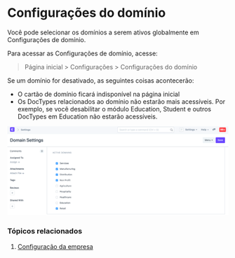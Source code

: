 # Configurações do domínio


Você pode selecionar os domínios a serem ativos globalmente em Configurações de domínio.


Para acessar as Configurações de domínio, acesse:



> 
> Página inicial > Configurações > Configurações do domínio
> 
> 
> 


Se um domínio for desativado, as seguintes coisas acontecerão:


* O cartão de domínio ficará indisponível na página inicial
* Os DocTypes relacionados ao domínio não estarão mais acessíveis. Por exemplo, se você desabilitar o módulo Education, Student e outros DocTypes em Education não estarão acessíveis.


![Configurações de domínio](/files/domain-settings.png)


### Tópicos relacionados


1. [Configuração da empresa](/docs/pt/setting-up/company-setup)
